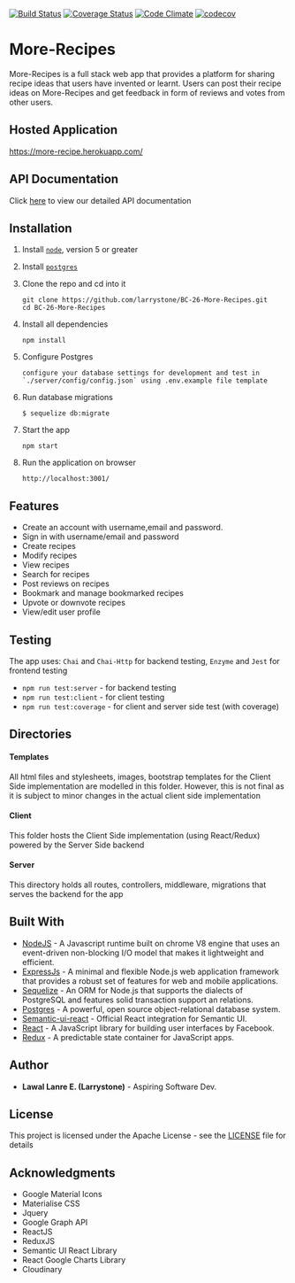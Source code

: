 [![Build Status](https://travis-ci.org/larrystone/BC-26-More-Recipes.svg?branch=develop)](https://travis-ci.org/larrystone/BC-26-More-Recipes)
[![Coverage Status](https://coveralls.io/repos/github/larrystone/BC-26-More-Recipes/badge.svg?branch=develop)](https://coveralls.io/github/larrystone/BC-26-More-Recipes?branch=develop)
[![Code Climate](https://codeclimate.com/github/larrystone/BC-26-More-Recipes/badges/gpa.svg)](https://codeclimate.com/github/larrystone/BC-26-More-Recipes)
[![codecov](https://codecov.io/gh/larrystone/BC-26-More-Recipes/branch/develop/graph/badge.svg)](https://codecov.io/gh/larrystone/BC-26-More-Recipes)

# More-Recipes
More-Recipes is a full stack web app that provides a platform for sharing recipe ideas that users have invented or learnt.
Users can post their recipe ideas on More-Recipes and get feedback in form of reviews and votes from other users.

## Hosted Application
https://more-recipe.herokuapp.com/

## API Documentation
Click [here](https://more-recipe.herokuapp.com/api-docs) to view our detailed API documentation 

## Installation 
1. Install [`node`](https://nodejs.org/en/download/), version 5 or greater

2. Install [`postgres`](https://www.postgresql.org/download/)

3. Clone the repo and cd into it

    ```
    git clone https://github.com/larrystone/BC-26-More-Recipes.git
    cd BC-26-More-Recipes
    ```

4. Install all dependencies

    ```
    npm install
    ```

5. Configure Postgres

    ```
    configure your database settings for development and test in
    `./server/config/config.json` using .env.example file template
    ```

6.  Run database migrations

    ```
    $ sequelize db:migrate
    ```

7. Start the app

    ```
    npm start
    ```

8. Run the application on browser

    ```
    http://localhost:3001/
    ```    
## Features

- Create an account with username,email and password.
- Sign in with username/email and password
- Create recipes
- Modify recipes
- View recipes
- Search for recipes
- Post reviews on recipes
- Bookmark and manage bookmarked recipes
- Upvote or downvote recipes
- View/edit user profile

## Testing

The app uses: 
`Chai` and `Chai-Http` for backend testing, 
`Enzyme` and `Jest` for frontend testing

- `npm run test:server` - for backend testing
- `npm run test:client` - for client testing
- `npm run test:coverage` - for client and server side test (with coverage)

## Directories

#### Templates
All html files and stylesheets, images, bootstrap templates for the Client Side implementation are modelled in this folder. However, this is not final as it is subject to minor changes in the actual client side implementation

#### Client
This folder hosts the Client Side implementation (using React/Redux) powered by the Server Side backend

#### Server
This directory holds all routes, controllers, middleware, migrations that serves the backend for the app

## Built With
* [NodeJS](https://nodejs.org/en/) - A Javascript runtime built on chrome V8 engine that uses an event-driven non-blocking I/O model that makes it lightweight and efficient.
* [ExpressJs](https://expressjs.com/) - A minimal and flexible Node.js web application framework that provides a robust set of features for web and mobile applications.
* [Sequelize](http://docs.sequelizejs.com/) - An ORM for Node.js that supports the dialects of PostgreSQL and features solid transaction support an relations.
* [Postgres](https://www.postgresql.org/) - A powerful, open source object-relational database system.
* [Semantic-ui-react]() - Official React integration for Semantic UI.
* [React](https://www.reactjs.org/) - A JavaScript library for building user interfaces by Facebook.
* [Redux](http://redux.js.org/) - A predictable state container for JavaScript apps.

## Author

* **Lawal Lanre E. (Larrystone)** - Aspiring Software Dev.

## License

This project is licensed under the Apache License - see the [LICENSE](LICENSE) file for details

## Acknowledgments

* Google Material Icons
* Materialise CSS
* Jquery
* Google Graph API
* ReactJS
* ReduxJS
* Semantic UI React Library
* React Google Charts Library
* Cloudinary
